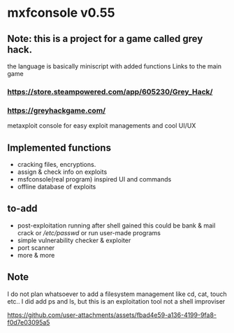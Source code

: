 # mxfconsole v0.55
## Note: this is a project for a game called grey hack.
the language is basically miniscript with added functions
Links to the main game
### https://store.steampowered.com/app/605230/Grey_Hack/
### https://greyhackgame.com/

metaxploit console for easy exploit managements and cool UI/UX
## Implemented functions
- cracking files, encryptions.
- assign & check info on exploits
- msfconsole(real program) inspired UI and commands
- offline database of exploits
## to-add
- post-exploitation running after shell gained
  this could be bank & mail crack or */etc/passwd* or run user-made programs
- simple vulnerability checker & exploiter
- port scanner
- more & more

## Note
I do not plan whatsoever to add a filesystem management like cd, cat, touch etc..
I did add ps and ls, but this is an exploitation tool not a shell improviser


https://github.com/user-attachments/assets/fbad4e59-a136-4199-9fa8-f0d7e03095a5

